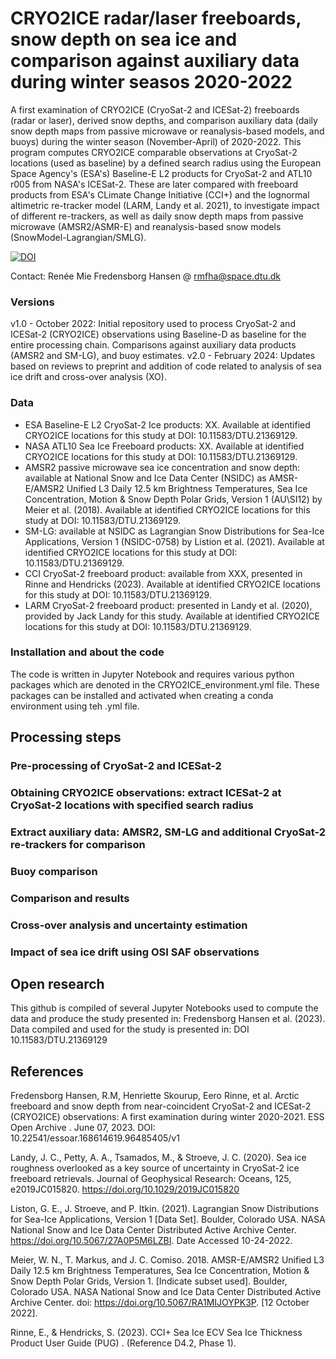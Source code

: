 # CRYO2ICE radar/laser freeboards, snow depth on sea ice and comparison against auxiliary data during winter seasos 2020-2022
 A first examination of CRYO2ICE (CryoSat-2 and ICESat-2) freeboards (radar or laser), derived snow depths, and comparison auxiliary data (daily snow depth maps from passive microwave or reanalysis-based models, and buoys) during the winter season (November-April) of 2020-2022. 
 This program computes CRYO2ICE comparable observations at CryoSat-2 locations (used as baseline) by a defined search radius using the European Space Agency's (ESA's) Baseline-E  L2 products for CryoSat-2 and ATL10 r005 from NASA's ICESat-2. These are later compared with freeboard products from ESA's CLimate Change Initiative (CCI+) and the lognormal altimetric re-tracker model (LARM, Landy et al. 2021), to investigate impact of different re-trackers, as well as daily snow depth maps from passive microwave (AMSR2/ASMR-E) and reanalysis-based snow models (SnowModel-Lagrangian/SMLG).

[![DOI](https://badgen.net/badge/DOI/10.1158%2FDTU.21369129/red)](https://data.dtu.dk/articles/dataset/CRYO2ICE_radar_laser_freeboards_snow_depth_on_sea_ice_and_comparison_against_auxiliary_data_during_winter_season_2020-2021/21369129)

Contact: Renée Mie Fredensborg Hansen @ rmfha@space.dtu.dk

### Versions

v1.0 - October 2022: Initial repository used to process CryoSat-2 and ICESat-2 (CRYO2ICE) observations using Baseline-D as baseline for the entire processing chain. Comparisons against auxiliary data products (AMSR2 and SM-LG), and buoy estimates.
v2.0 - February 2024: Updates based on reviews to preprint and addition of code related to analysis of sea ice drift and cross-over analysis (XO).  

### Data 
- ESA Baseline-E L2 CryoSat-2 Ice products: XX. Available at identified CRYO2ICE locations for this study at DOI: 10.11583/DTU.21369129. 
- NASA ATL10 Sea Ice Freeboard products: XX. Available at identified CRYO2ICE locations for this study at DOI: 10.11583/DTU.21369129. 
- AMSR2 passive microwave sea ice concentration and snow depth: available at National Snow and Ice Data Center (NSIDC) as AMSR-E/AMSR2 Unified L3 Daily 12.5 km Brightness Temperatures, Sea Ice Concentration, Motion & Snow Depth Polar Grids, Version 1 (AU\SI12) by Meier et al. (2018). Available at identified CRYO2ICE locations for this study at DOI: 10.11583/DTU.21369129. 
- SM-LG: available at NSIDC as Lagrangian Snow Distributions for Sea-Ice Applications, Version 1 (NSIDC-0758) by Listion et al. (2021). Available at identified CRYO2ICE locations for this study at DOI: 10.11583/DTU.21369129. 
- CCI CryoSat-2 freeboard product: available from XXX, presented in Rinne and Hendricks (2023). Available at identified CRYO2ICE locations for this study at DOI: 10.11583/DTU.21369129. 
- LARM CryoSat-2 freeboard product: presented in Landy et al. (2020), provided by Jack Landy for this study. Available at identified CRYO2ICE locations for this study at DOI: 10.11583/DTU.21369129. 

### Installation and about the code 
The code is written in Jupyter Notebook and requires various python packages which are denoted in the CRYO2ICE_environment.yml file. These packages can be installed and activated when creating a conda environment using teh .yml file. 

## Processing steps 


### Pre-processing of CryoSat-2 and ICESat-2



### Obtaining CRYO2ICE observations: extract ICESat-2 at CryoSat-2 locations with specified search radius 



### Extract auxiliary data: AMSR2, SM-LG and additional CryoSat-2 re-trackers for comparison


### Buoy comparison


### Comparison and results 

### Cross-over analysis and uncertainty estimation

### Impact of sea ice drift using OSI SAF observations



## Open research
This github is compiled of several Jupyter Notebooks used to compute the data and produce the study presented in: Fredensborg Hansen et al. (2023). Data compiled and used for the study is presented in: DOI 10.11583/DTU.21369129 

## References
Fredensborg Hansen, R.M, Henriette Skourup, Eero Rinne, et al. Arctic freeboard and snow depth from near-coincident CryoSat-2 and ICESat-2 (CRYO2ICE) observations: A first examination during winter 2020-2021. ESS Open Archive . June 07, 2023. DOI: 10.22541/essoar.168614619.96485405/v1 

Landy, J. C., Petty, A. A., Tsamados, M., & Stroeve, J. C. (2020). Sea ice roughness overlooked as a key source of uncertainty in CryoSat-2 ice freeboard retrievals. Journal of Geophysical Research: Oceans, 125, e2019JC015820. https://doi.org/10.1029/2019JC015820

Liston, G. E., J. Stroeve, and P. Itkin. (2021). Lagrangian Snow Distributions for Sea-Ice Applications, Version 1 [Data Set]. Boulder, Colorado USA. NASA National Snow and Ice Data Center Distributed Active Archive Center. https://doi.org/10.5067/27A0P5M6LZBI. Date Accessed 10-24-2022.

Meier, W. N., T. Markus, and J. C. Comiso. 2018. AMSR-E/AMSR2 Unified L3 Daily 12.5 km Brightness Temperatures, Sea Ice Concentration, Motion & Snow Depth Polar Grids, Version 1. [Indicate subset used]. Boulder, Colorado USA. NASA National Snow and Ice Data Center Distributed Active Archive Center. doi: https://doi.org/10.5067/RA1MIJOYPK3P. [12 October 2022].

Rinne, E., & Hendricks, S. (2023). CCI+ Sea Ice ECV Sea Ice Thickness Product User Guide (PUG) . (Reference D4.2, Phase 1).
